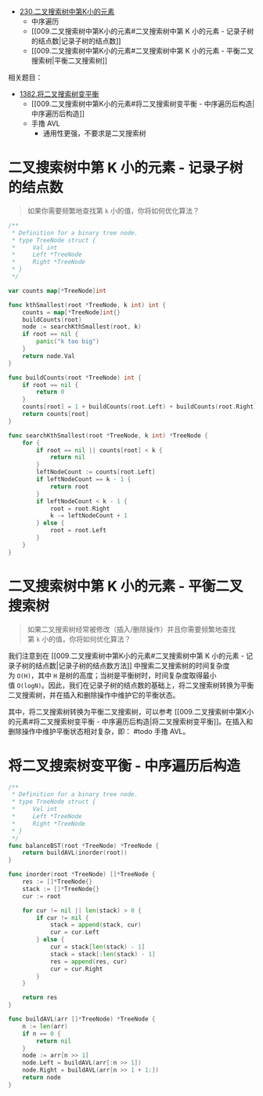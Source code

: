 - [230.二叉搜索树中第K小的元素](https://leetcode.cn/problems/kth-smallest-element-in-a-bst/)
	- 中序遍历
	- [[009.二叉搜索树中第K小的元素#二叉搜索树中第 K 小的元素 - 记录子树的结点数|记录子树的结点数]]
	- [[009.二叉搜索树中第K小的元素#二叉搜索树中第 K 小的元素 - 平衡二叉搜索树|平衡二叉搜索树]]

相关题目：

- [1382.将二叉搜索树变平衡](https://leetcode.cn/problems/balance-a-binary-search-tree/)
	- [[009.二叉搜索树中第K小的元素#将二叉搜索树变平衡 - 中序遍历后构造|中序遍历后构造]]
	- 手撸 AVL
		- 通用性更强，不要求是二叉搜索树

# 二叉搜索树中第 K 小的元素 - 记录子树的结点数

>如果你需要频繁地查找第 `k` 小的值，你将如何优化算法？

```go
/**
 * Definition for a binary tree node.
 * type TreeNode struct {
 *     Val int
 *     Left *TreeNode
 *     Right *TreeNode
 * }
 */

var counts map[*TreeNode]int

func kthSmallest(root *TreeNode, k int) int {
	counts = map[*TreeNode]int{}
	buildCounts(root)
	node := searchKthSmallest(root, k)
	if root == nil {
		panic("k too big")
	}
	return node.Val
}

func buildCounts(root *TreeNode) int {
	if root == nil {
		return 0
	}
	counts[root] = 1 + buildCounts(root.Left) + buildCounts(root.Right)
	return counts[root]
}

func searchKthSmallest(root *TreeNode, k int) *TreeNode {
	for {
		if root == nil || counts[root] < k {
			return nil
		}
		leftNodeCount := counts[root.Left]
		if leftNodeCount == k - 1 {
			return root
		}
		if leftNodeCount < k - 1 {
			root = root.Right
			k -= leftNodeCount + 1
		} else {
			root = root.Left
		}
	}
}
```

# 二叉搜索树中第 K 小的元素 - 平衡二叉搜索树

>如果二叉搜索树经常被修改（插入/删除操作）并且你需要频繁地查找第 `k` 小的值，你将如何优化算法？

我们注意到在 [[009.二叉搜索树中第K小的元素#二叉搜索树中第 K 小的元素 - 记录子树的结点数|记录子树的结点数方法]] 中搜索二叉搜索树的时间复杂度为 `O(H)`，其中 `H` 是树的高度；当树是平衡树时，时间复杂度取得最小值 `O(log⁡N)`。因此，我们在记录子树的结点数的基础上，将二叉搜索树转换为平衡二叉搜索树，并在插入和删除操作中维护它的平衡状态。 

其中，将二叉搜索树转换为平衡二叉搜索树，可以参考 [[009.二叉搜索树中第K小的元素#将二叉搜索树变平衡 - 中序遍历后构造|将二叉搜索树变平衡]]。在插入和删除操作中维护平衡状态相对复杂，即： #todo 手撸 AVL。

# 将二叉搜索树变平衡 - 中序遍历后构造
```go
/**
 * Definition for a binary tree node.
 * type TreeNode struct {
 *     Val int
 *     Left *TreeNode
 *     Right *TreeNode
 * }
 */
func balanceBST(root *TreeNode) *TreeNode {
	return buildAVL(inorder(root))
}

func inorder(root *TreeNode) []*TreeNode {
	res := []*TreeNode{}
	stack := []*TreeNode{}
	cur := root

	for cur != nil || len(stack) > 0 {
		if cur != nil {
			stack = append(stack, cur)
			cur = cur.Left
		} else {
			cur = stack[len(stack) - 1]
			stack = stack[:len(stack) - 1]
			res = append(res, cur)
			cur = cur.Right
		}
	}

	return res
}

func buildAVL(arr []*TreeNode) *TreeNode {
	n := len(arr)
	if n == 0 {
		return nil
	}
	node := arr[n >> 1]
	node.Left = buildAVL(arr[:n >> 1])
	node.Right = buildAVL(arr[n >> 1 + 1:])
	return node
}
```
